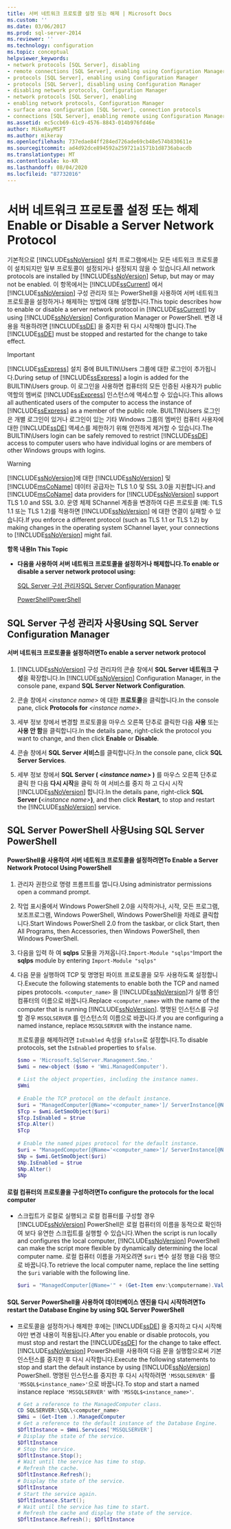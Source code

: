 ```yaml
---
title: 서버 네트워크 프로토콜 설정 또는 해제 | Microsoft Docs
ms.custom: ''
ms.date: 03/06/2017
ms.prod: sql-server-2014
ms.reviewer: ''
ms.technology: configuration
ms.topic: conceptual
helpviewer_keywords:
- network protocols [SQL Server], disabling
- remote connections [SQL Server], enabling using Configuration Manager
- protocols [SQL Server], enabling using Configuration Manager
- protocols [SQL Server], disabling using Configuration Manager
- disabling network protocols, Configuration Manager
- network protocols [SQL Server], enabling
- enabling network protocols, Configuration Manager
- surface area configuration [SQL Server], connection protocols
- connections [SQL Server], enabling remote using Configuration Manager
ms.assetid: ec5ccb69-61c9-4576-8843-014b976fd46e
author: MikeRayMSFT
ms.author: mikeray
ms.openlocfilehash: 737edae84ff284ed726ade69cb48e574b830611e
ms.sourcegitcommit: ad4d92dce894592a259721a1571b1d8736abacdb
ms.translationtype: MT
ms.contentlocale: ko-KR
ms.lasthandoff: 08/04/2020
ms.locfileid: "87732016"
---
```

# <a name="enable-or-disable-a-server-network-protocol"></a><span data-ttu-id="7bd45-102">서버 네트워크 프로토콜 설정 또는 해제</span><span class="sxs-lookup"><span data-stu-id="7bd45-102">Enable or Disable a Server Network Protocol</span></span>
  <span data-ttu-id="7bd45-103">기본적으로 [!INCLUDE[ssNoVersion](../../includes/ssnoversion-md.md)] 설치 프로그램에서는 모든 네트워크 프로토콜이 설치되지만 일부 프로토콜이 설정되거나 설정되지 않을 수 있습니다.</span><span class="sxs-lookup"><span data-stu-id="7bd45-103">All network protocols are installed by [!INCLUDE[ssNoVersion](../../includes/ssnoversion-md.md)] Setup, but may or may not be enabled.</span></span> <span data-ttu-id="7bd45-104">이 항목에서는 [!INCLUDE[ssCurrent](../../includes/sscurrent-md.md)] 에서 [!INCLUDE[ssNoVersion](../../includes/ssnoversion-md.md)] 구성 관리자 또는 PowerShell을 사용하여 서버 네트워크 프로토콜을 설정하거나 해제하는 방법에 대해 설명합니다.</span><span class="sxs-lookup"><span data-stu-id="7bd45-104">This topic describes how to enable or disable a server network protocol in [!INCLUDE[ssCurrent](../../includes/sscurrent-md.md)] by using [!INCLUDE[ssNoVersion](../../includes/ssnoversion-md.md)] Configuration Manager or PowerShell.</span></span> <span data-ttu-id="7bd45-105">변경 내용을 적용하려면 [!INCLUDE[ssDE](../../includes/ssde-md.md)] 을 중지한 뒤 다시 시작해야 합니다.</span><span class="sxs-lookup"><span data-stu-id="7bd45-105">The [!INCLUDE[ssDE](../../includes/ssde-md.md)] must be stopped and restarted for the change to take effect.</span></span>  
  
> [!IMPORTANT]  
>  <span data-ttu-id="7bd45-106">[!INCLUDE[ssExpress](../../includes/ssexpress-md.md)] 설치 중에 BUILTIN\Users 그룹에 대한 로그인이 추가됩니다.</span><span class="sxs-lookup"><span data-stu-id="7bd45-106">During setup of [!INCLUDE[ssExpress](../../includes/ssexpress-md.md)] a login is added for the BUILTIN\Users group.</span></span> <span data-ttu-id="7bd45-107">이 로그인을 사용하면 컴퓨터의 모든 인증된 사용자가 public 역할의 멤버로 [!INCLUDE[ssExpress](../../includes/ssexpress-md.md)] 인스턴스에 액세스할 수 있습니다.</span><span class="sxs-lookup"><span data-stu-id="7bd45-107">This allows all authenticated users of the computer to access the instance of [!INCLUDE[ssExpress](../../includes/ssexpress-md.md)] as a member of the public role.</span></span> <span data-ttu-id="7bd45-108">BUILTIN\Users 로그인은 개별 로그인이 있거나 로그인이 있는 기타 Windows 그룹의 멤버인 컴퓨터 사용자에 대한 [!INCLUDE[ssDE](../../includes/ssde-md.md)] 액세스를 제한하기 위해 안전하게 제거할 수 있습니다.</span><span class="sxs-lookup"><span data-stu-id="7bd45-108">The BUILTIN\Users login can be safely removed to restrict [!INCLUDE[ssDE](../../includes/ssde-md.md)] access to computer users who have individual logins or are members of other Windows groups with logins.</span></span>  
  
> [!WARNING]  
>  [!INCLUDE[ssNoVersion](../../includes/ssnoversion-md.md)]<span data-ttu-id="7bd45-109">에 대한 [!INCLUDE[ssNoVersion](../../includes/ssnoversion-md.md)] 및 [!INCLUDE[msCoName](../../includes/msconame-md.md)] 데이터 공급자는 TLS 1.0 및 SSL 3.0을 지원합니다.</span><span class="sxs-lookup"><span data-stu-id="7bd45-109">and [!INCLUDE[msCoName](../../includes/msconame-md.md)] data providers for [!INCLUDE[ssNoVersion](../../includes/ssnoversion-md.md)] support TLS 1.0 and SSL 3.0.</span></span> <span data-ttu-id="7bd45-110">운영 체제 SChannel 계층을 변경하여 다른 프로토콜 (예: TLS 1.1 또는 TLS 1.2)를 적용하면 [!INCLUDE[ssNoVersion](../../includes/ssnoversion-md.md)] 에 대한 연결이 실패할 수 있습니다.</span><span class="sxs-lookup"><span data-stu-id="7bd45-110">If you enforce a different protocol (such as TLS 1.1 or TLS 1.2) by making changes in the operating system SChannel layer, your connections to [!INCLUDE[ssNoVersion](../../includes/ssnoversion-md.md)] might fail.</span></span>  
  
 <span data-ttu-id="7bd45-111">**항목 내용**</span><span class="sxs-lookup"><span data-stu-id="7bd45-111">**In This Topic**</span></span>  
  
-   <span data-ttu-id="7bd45-112">**다음을 사용하여 서버 네트워크 프로토콜을 설정하거나 해제합니다.**</span><span class="sxs-lookup"><span data-stu-id="7bd45-112">**To enable or disable a server network protocol using:**</span></span>  
  
     [<span data-ttu-id="7bd45-113">SQL Server 구성 관리자</span><span class="sxs-lookup"><span data-stu-id="7bd45-113">SQL Server Configuration Manager</span></span>](#SSMSProcedure)  
  
     [<span data-ttu-id="7bd45-114">PowerShell</span><span class="sxs-lookup"><span data-stu-id="7bd45-114">PowerShell</span></span>](#PowerShellProcedure)  
  
##  <a name="using-sql-server-configuration-manager"></a><a name="SSMSProcedure"></a> <span data-ttu-id="7bd45-115">SQL Server 구성 관리자 사용</span><span class="sxs-lookup"><span data-stu-id="7bd45-115">Using SQL Server Configuration Manager</span></span>  
  
#### <a name="to-enable-a-server-network-protocol"></a><span data-ttu-id="7bd45-116">서버 네트워크 프로토콜을 설정하려면</span><span class="sxs-lookup"><span data-stu-id="7bd45-116">To enable a server network protocol</span></span>  
  
1.  <span data-ttu-id="7bd45-117">[!INCLUDE[ssNoVersion](../../includes/ssnoversion-md.md)] 구성 관리자의 콘솔 창에서 **SQL Server 네트워크 구성**을 확장합니다.</span><span class="sxs-lookup"><span data-stu-id="7bd45-117">In [!INCLUDE[ssNoVersion](../../includes/ssnoversion-md.md)] Configuration Manager, in the console pane, expand **SQL Server  Network Configuration**.</span></span>  
  
2.  <span data-ttu-id="7bd45-118">콘솔 창에서 *\<instance name>* 에 대한 **프로토콜**을 클릭합니다.</span><span class="sxs-lookup"><span data-stu-id="7bd45-118">In the console pane, click **Protocols for** *\<instance name>*.</span></span>  
  
3.  <span data-ttu-id="7bd45-119">세부 정보 창에서 변경할 프로토콜을 마우스 오른쪽 단추로 클릭한 다음 **사용** 또는 **사용 안 함**을 클릭합니다.</span><span class="sxs-lookup"><span data-stu-id="7bd45-119">In the details pane, right-click the protocol you want to change, and then click **Enable** or **Disable**.</span></span>  
  
4.  <span data-ttu-id="7bd45-120">콘솔 창에서 **SQL Server 서비스**를 클릭합니다.</span><span class="sxs-lookup"><span data-stu-id="7bd45-120">In the console pane, click **SQL Server Services**.</span></span>  
  
5.  <span data-ttu-id="7bd45-121">세부 정보 창에서 **SQL Server ( ***\<instance name>*** )** 를 마우스 오른쪽 단추로 클릭 한 다음 **다시 시작**을 클릭 하 여 서비스를 중지 하 고 다시 시작 [!INCLUDE[ssNoVersion](../../includes/ssnoversion-md.md)] 합니다.</span><span class="sxs-lookup"><span data-stu-id="7bd45-121">In the details pane, right-click **SQL Server (***\<instance name>***)**, and then click **Restart**, to stop and restart the [!INCLUDE[ssNoVersion](../../includes/ssnoversion-md.md)] service.</span></span>  
  
##  <a name="using-sql-server-powershell"></a><a name="PowerShellProcedure"></a> <span data-ttu-id="7bd45-122">SQL Server PowerShell 사용</span><span class="sxs-lookup"><span data-stu-id="7bd45-122">Using SQL Server PowerShell</span></span>  
  
#### <a name="to-enable-a-server-network-protocol-using-powershell"></a><span data-ttu-id="7bd45-123">PowerShell을 사용하여 서버 네트워크 프로토콜을 설정하려면</span><span class="sxs-lookup"><span data-stu-id="7bd45-123">To Enable a Server Network Protocol Using PowerShell</span></span>  
  
1.  <span data-ttu-id="7bd45-124">관리자 권한으로 명령 프롬프트를 엽니다.</span><span class="sxs-lookup"><span data-stu-id="7bd45-124">Using administrator permissions open a command prompt.</span></span>  
  
2.  <span data-ttu-id="7bd45-125">작업 표시줄에서 Windows PowerShell 2.0을 시작하거나, 시작, 모든 프로그램, 보조프로그램, Windows PowerShell, Windows PowerShell을 차례로 클릭합니다.</span><span class="sxs-lookup"><span data-stu-id="7bd45-125">Start Windows PowerShell 2.0 from the taskbar, or click Start, then All Programs, then Accessories, then Windows PowerShell, then Windows PowerShell.</span></span>  
  
3.  <span data-ttu-id="7bd45-126">다음을 입력 하 여 **sqlps** 모듈을 가져옵니다.`Import-Module "sqlps"`</span><span class="sxs-lookup"><span data-stu-id="7bd45-126">Import the **sqlps** module by entering `Import-Module "sqlps"`</span></span>  
  
4.  <span data-ttu-id="7bd45-127">다음 문을 실행하여 TCP 및 명명된 파이프 프로토콜을 모두 사용하도록 설정합니다.</span><span class="sxs-lookup"><span data-stu-id="7bd45-127">Execute the following statements to enable both the TCP and named pipes protocols.</span></span> <span data-ttu-id="7bd45-128">`<computer_name>` 을 [!INCLUDE[ssNoVersion](../../includes/ssnoversion-md.md)]가 실행 중인 컴퓨터의 이름으로 바꿉니다.</span><span class="sxs-lookup"><span data-stu-id="7bd45-128">Replace `<computer_name>` with the name of the computer that is running [!INCLUDE[ssNoVersion](../../includes/ssnoversion-md.md)].</span></span> <span data-ttu-id="7bd45-129">명명된 인스턴스를 구성할 경우 `MSSQLSERVER` 를 인스턴스의 이름으로 바꿉니다.</span><span class="sxs-lookup"><span data-stu-id="7bd45-129">If you are configuring a named instance, replace `MSSQLSERVER` with the instance name.</span></span>  
  
     <span data-ttu-id="7bd45-130">프로토콜을 해제하려면 `IsEnabled` 속성을 `$false`로 설정합니다.</span><span class="sxs-lookup"><span data-stu-id="7bd45-130">To disable protocols, set the `IsEnabled` properties to `$false`.</span></span>  
  
    ```powershell
    $smo = 'Microsoft.SqlServer.Management.Smo.'  
    $wmi = new-object ($smo + 'Wmi.ManagedComputer').  
  
    # List the object properties, including the instance names.  
    $Wmi  
  
    # Enable the TCP protocol on the default instance.  
    $uri = "ManagedComputer[@Name='<computer_name>']/ ServerInstance[@Name='MSSQLSERVER']/ServerProtocol[@Name='Tcp']"  
    $Tcp = $wmi.GetSmoObject($uri)  
    $Tcp.IsEnabled = $true  
    $Tcp.Alter()  
    $Tcp  
  
    # Enable the named pipes protocol for the default instance.  
    $uri = "ManagedComputer[@Name='<computer_name>']/ ServerInstance[@Name='MSSQLSERVER']/ServerProtocol[@Name='Np']"  
    $Np = $wmi.GetSmoObject($uri)  
    $Np.IsEnabled = $true  
    $Np.Alter()  
    $Np  
    ```  
  
#### <a name="to-configure-the-protocols-for-the-local-computer"></a><span data-ttu-id="7bd45-131">로컬 컴퓨터의 프로토콜을 구성하려면</span><span class="sxs-lookup"><span data-stu-id="7bd45-131">To configure the protocols for the local computer</span></span>  
  
-   <span data-ttu-id="7bd45-132">스크립트가 로컬로 실행되고 로컬 컴퓨터를 구성할 경우 [!INCLUDE[ssNoVersion](../../includes/ssnoversion-md.md)] PowerShell은 로컬 컴퓨터의 이름을 동적으로 확인하여 보다 유연한 스크립트를 실행할 수 있습니다.</span><span class="sxs-lookup"><span data-stu-id="7bd45-132">When the script is run locally and configures the local computer, [!INCLUDE[ssNoVersion](../../includes/ssnoversion-md.md)] PowerShell can make the script more flexible by dynamically determining the local computer name.</span></span> <span data-ttu-id="7bd45-133">로컬 컴퓨터 이름을 가져오려면 `$uri` 변수 설정 행을 다음 행으로 바꿉니다.</span><span class="sxs-lookup"><span data-stu-id="7bd45-133">To retrieve the local computer name, replace the line setting the `$uri` variable with the following line.</span></span>  
  
    ```powershell
    $uri = "ManagedComputer[@Name='" + (Get-Item env:\computername).Value + "']/ServerInstance[@Name='MSSQLSERVER']/ServerProtocol[@Name='Tcp']"  
    ```  
  
#### <a name="to-restart-the-database-engine-by-using-sql-server-powershell"></a><span data-ttu-id="7bd45-134">SQL Server PowerShell을 사용하여 데이터베이스 엔진을 다시 시작하려면</span><span class="sxs-lookup"><span data-stu-id="7bd45-134">To restart the Database Engine by using SQL Server PowerShell</span></span>  
  
-   <span data-ttu-id="7bd45-135">프로토콜을 설정하거나 해제한 후에는 [!INCLUDE[ssDE](../../includes/ssde-md.md)] 을 중지하고 다시 시작해야만 변경 내용이 적용됩니다.</span><span class="sxs-lookup"><span data-stu-id="7bd45-135">After you enable or disable protocols, you must stop and restart the [!INCLUDE[ssDE](../../includes/ssde-md.md)] for the change to take effect.</span></span> <span data-ttu-id="7bd45-136">[!INCLUDE[ssNoVersion](../../includes/ssnoversion-md.md)] PowerShell을 사용하여 다음 문을 실행함으로써 기본 인스턴스를 중지한 후 다시 시작합니다.</span><span class="sxs-lookup"><span data-stu-id="7bd45-136">Execute the following statements to stop and start the default instance by using [!INCLUDE[ssNoVersion](../../includes/ssnoversion-md.md)] PowerShell.</span></span> <span data-ttu-id="7bd45-137">명명된 인스턴스를 중지한 후 다시 시작하려면 `'MSSQLSERVER'` 를 `'MSSQL$<instance_name>'`으로 바꿉니다.</span><span class="sxs-lookup"><span data-stu-id="7bd45-137">To stop and start a named instance replace `'MSSQLSERVER'` with `'MSSQL$<instance_name>'`.</span></span>  
  
    ```powershell
    # Get a reference to the ManagedComputer class.  
    CD SQLSERVER:\SQL\<computer_name>  
    $Wmi = (Get-Item .).ManagedComputer  
    # Get a reference to the default instance of the Database Engine.  
    $DfltInstance = $Wmi.Services['MSSQLSERVER']  
    # Display the state of the service.  
    $DfltInstance  
    # Stop the service.  
    $DfltInstance.Stop();  
    # Wait until the service has time to stop.  
    # Refresh the cache.  
    $DfltInstance.Refresh();   
    # Display the state of the service.  
    $DfltInstance  
    # Start the service again.  
    $DfltInstance.Start();  
    # Wait until the service has time to start.  
    # Refresh the cache and display the state of the service.  
    $DfltInstance.Refresh(); $DfltInstance  
    ```  
